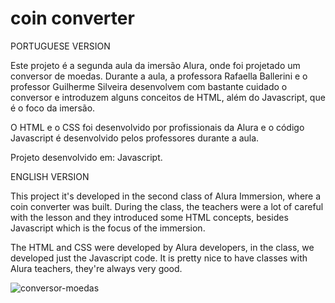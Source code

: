 # coin converter

PORTUGUESE VERSION

Este projeto é a segunda aula da imersão Alura, onde foi projetado um conversor de moedas. Durante a aula, a professora Rafaella Ballerini e o professor Guilherme Silveira desenvolvem com bastante cuidado o conversor e introduzem alguns conceitos de HTML, além do Javascript, que é o foco da imersão.

O HTML e o CSS foi desenvolvido por profissionais da Alura e o código Javascript é desenvolvido pelos professores durante a aula.

Projeto desenvolvido em: Javascript.

ENGLISH VERSION

This project it's developed in the second class of Alura Immersion, where a coin converter was built. During the class, the teachers were a lot of careful with the lesson and they introduced some HTML concepts, besides Javascript which is the focus of the immersion.

The HTML and CSS were developed by Alura developers, in the class, we developed just the Javascript code. It is pretty nice to have classes with Alura teachers, they're always very good.

![conversor-moedas](https://user-images.githubusercontent.com/83620153/137602587-b2e8fd50-3bc9-4435-b2d8-0e71bca9b0c9.png)
